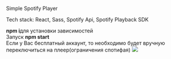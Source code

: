 Simple Spotify Player


Tech stack: React, Sass, Spotify Api, Spotify Playback SDK<br/>

<b>npm i</b>для установки зависимостей <br/>
  Запуск <b>npm start</b><br/>
  Если у Вас бесплатный аккаунт, то необходимо будет вручную переключиться на плеер(ограничения спотифая)
  ![](screen_capture.gif)
